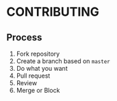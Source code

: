 # CONTRIBUTING

## Process

1. Fork repository
1. Create a branch based on `master`
1. Do what you want
1. Pull request
1. Review
1. Merge or Block

